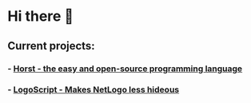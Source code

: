 # Hi there 👋

## Current projects:
### - [Horst - the easy and open-source programming language](https://horstlang.org)
### - [LogoScript - Makes NetLogo less hideous](https://github.com/iB1Jimbob/logoscript)
